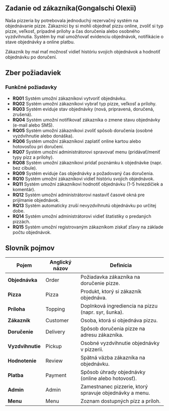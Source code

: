 ## Zadanie od zákazníka(Gongalschi Olexii)
Naša pizzeria by potrebovala jednoduchý rezervačný systém na objednávanie pizze. Zákazníci by si mohli objednať pizzu online, zvoliť si typ pizze, veľkosť, prípadné prílohy a čas doručenia alebo osobného vyzdvihnutia. Systém by mal umožňovať evidenciu objednávok, notifikácie o stave objednávky a online platbu.

Zákazník by mal mať možnosť vidieť históriu svojich objednávok a hodnotiť objednávku po doručení.

## Zber požiadaviek

### Funkčné požiadavky
- **RQ01** Systém umožní zákazníkovi vytvoriť objednávku.
- **RQ02** Systém umožní zákazníkovi vybrať typ pizze, veľkosť a prílohy.
- **RQ03** Systém eviduje stav objednávky (nová, pripravená, doručená, zrušená).
- **RQ04** Systém umožní notifikovať zákazníka o zmene stavu objednávky (e-mail alebo SMS).
- **RQ05** Systém umožní zákazníkovi zvoliť spôsob doručenia (osobné vyzdvihnutie alebo donáška).
- **RQ06** Systém umožní zákazníkovi zaplatiť online kartou alebo hotovosťou pri doručení.
- **RQ07** Systém umožní administrátorovi spravovať menu (pridávať/meniť typy pízz a prílohy).
- **RQ08** Systém umožní zákazníkovi pridať poznámku k objednávke (napr. bez cibule).
- **RQ09** Systém eviduje čas objednávky a požadovaný čas doručenia.
- **RQ10** Systém umožní zákazníkovi vidieť históriu svojich objednávok.
- **RQ11** Systém umožní zákazníkovi hodnotiť objednávku (1-5 hviezdičiek a komentár).
- **RQ12** Systém umožní administrátorovi nastaviť časové okná pre prijímanie objednávok.
- **RQ13** Systém automaticky zruší nevyzdvihnutú objednávku po určitej dobe.
- **RQ14** Systém umožní administrátorovi vidieť štatistiky o predaných pizzách.
- **RQ15** Systém umožní registrovaným zákazníkom získať zľavy na základe počtu objednávok.

## Slovník pojmov

| **Pojem**      | **Anglický názov**| **Definícia**                                   |
|----------------|-------------------|-------------------------------------------------|
| **Objednávka** | Order             | Požiadavka zákazníka na doručenie pizze. |
| **Pizza**      | Pizza             | Produkt, ktorý si zákazník objednáva. |
| **Príloha**    | Topping           | Doplnková ingrediencia na pizzu (napr. syr, šunka). |
| **Zákazník**   | Customer          | Osoba, ktorá si objednáva pizzu. |
| **Doručenie**  | Delivery          | Spôsob doručenia pizze na adresu zákazníka. |
|**Vyzdvihnutie**| Pickup            | Osobné vyzdvihnutie objednávky v pizzerii. |
| **Hodnotenie** | Review            | Spätná väzba zákazníka na objednávku. |
| **Platba**     | Payment           | Spôsob úhrady objednávky (online alebo hotovosť). |
| **Admin**      | Admin             | Zamestnanec pizzerie, ktorý spravuje objednávky a menu. |
| **Menu**       | Menu              | Zoznam dostupných pízz a príloh. |

